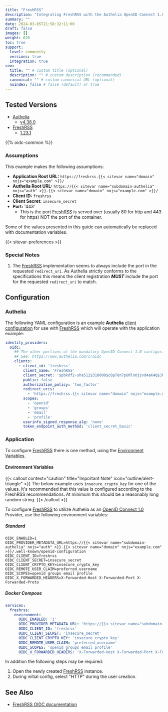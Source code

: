 ```yaml
---
title: "FreshRSS"
description: "Integrating FreshRSS with the Authelia OpenID Connect 1.0 Provider."
summary: ""
date: 2024-03-05T21:58:32+11:00
draft: false
images: []
weight: 620
toc: true
support:
  level: community
  versions: true
  integration: true
seo:
  title: "" # custom title (optional)
  description: "" # custom description (recommended)
  canonical: "" # custom canonical URL (optional)
  noindex: false # false (default) or true
---
```


## Tested Versions

- [Authelia]
  - [v4.38.0](https://github.com/authelia/authelia/releases/tag/v4.38.0)
- [FreshRSS]
  - [1.23.1](https://github.com/FreshRSS/FreshRSS/releases/tag/1.23.1)

{{% oidc-common %}}

### Assumptions

This example makes the following assumptions:

- __Application Root URL:__ `https://freshrss.{{< sitevar name="domain" nojs="example.com" >}}/`
- __Authelia Root URL:__ `https://{{< sitevar name="subdomain-authelia" nojs="auth" >}}.{{< sitevar name="domain" nojs="example.com" >}}/`
- __Client ID:__ `freshrss`
- __Client Secret:__ `insecure_secret`
- __Port:__ '443'
  - This is the port [FreshRSS] is served over (usually 80 for http and 443 for https) NOT the port of the container.

Some of the values presented in this guide can automatically be replaced with documentation variables.

{{< sitevar-preferences >}}

### Special Notes

1. The [FreshRSS] implementation seems to always include the port in the requested `redirect_uri`. As Authelia strictly
   conforms to the specifications this means the client registration **_MUST_** include the port for the requested
   `redirect_uri` to match.

## Configuration

### Authelia

The following YAML configuration is an example __Authelia__ [client configuration] for use with [FreshRSS] which will
operate with the application example:

```yaml {title="configuration.yml"}
identity_providers:
  oidc:
    ## The other portions of the mandatory OpenID Connect 1.0 configuration go here.
    ## See: https://www.authelia.com/c/oidc
    clients:
      - client_id: 'freshrss'
        client_name: 'FreshRSS'
        client_secret: '$pbkdf2-sha512$310000$c8p78n7pUMln0jzvd4aK4Q$JNRBzwAo0ek5qKn50cFzzvE9RXV88h1wJn5KGiHrD0YKtZaR/nCb2CJPOsKaPK0hjf.9yHxzQGZziziccp6Yng'  # The digest of 'insecure_secret'.
        public: false
        authorization_policy: 'two_factor'
        redirect_uris:
          - 'https://freshrss.{{< sitevar name="domain" nojs="example.com" >}}:443/i/oidc/'
        scopes:
          - 'openid'
          - 'groups'
          - 'email'
          - 'profile'
        userinfo_signed_response_alg: 'none'
        token_endpoint_auth_method: 'client_secret_basic'
```

### Application

To configure [FreshRSS] there is one method, using the [Environment Variables](#environment-variables).

#### Environment Variables

{{< callout context="caution" title="Important Note" icon="outline/alert-triangle" >}}
The below example uses `insecure_crypto_key` for one of the values. It's recommended that this value is configured
according to the FreshRSS recommendations. At minimum this should be a reasonably long random string.
{{< /callout >}}

To configure [FreshRSS] to utilize Authelia as an [OpenID Connect 1.0] Provider, use the following environment variables:

##### Standard

```shell {title=".env"}
OIDC_ENABLED=1
OIDC_PROVIDER_METADATA_URL=https://{{< sitevar name="subdomain-authelia" nojs="auth" >}}.{{< sitevar name="domain" nojs="example.com" >}}/.well-known/openid-configuration
OIDC_CLIENT_ID=freshrss
OIDC_CLIENT_SECRET=insecure_secret
OIDC_CLIENT_CRYPTO_KEY=insecure_crypto_key
OIDC_REMOTE_USER_CLAIM=preferred_username
OIDC_SCOPES=openid groups email profile
OIDC_X_FORWARDED_HEADERS=X-Forwarded-Host X-Forwarded-Port X-Forwarded-Proto
```

##### Docker Compose

```yaml {title="compose.yml"}
services:
  freshrss:
    environment:
      OIDC_ENABLED: '1'
      OIDC_PROVIDER_METADATA_URL: 'https://{{< sitevar name="subdomain-authelia" nojs="auth" >}}.{{< sitevar name="domain" nojs="example.com" >}}/.well-known/openid-configuration'
      OIDC_CLIENT_ID: 'freshrss'
      OIDC_CLIENT_SECRET: 'insecure_secret'
      OIDC_CLIENT_CRYPTO_KEY: 'insecure_crypto_key'
      OIDC_REMOTE_USER_CLAIM: 'preferred_username'
      OIDC_SCOPES: 'openid groups email profile'
      OIDC_X_FORWARDED_HEADERS: 'X-Forwarded-Host X-Forwarded-Port X-Forwarded-Proto'
```

In addition the following steps may be required:

1. Open the newly created [FreshRSS] instance.
2. During initial config, select "HTTP" during the user creation.

## See Also

- [FreshRSS OIDC documentation](https://freshrss.github.io/FreshRSS/en/admins/16_OpenID-Connect.html)

[Authelia]: https://www.authelia.com
[FreshRSS]: https://freshrss.github.io/FreshRSS/
[OpenID Connect 1.0]: ../../openid-connect/introduction.md
[client configuration]: ../../../configuration/identity-providers/openid-connect/clients.md

